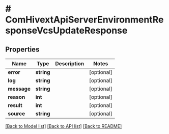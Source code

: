# # ComHivextApiServerEnvironmentResponseVcsUpdateResponse

## Properties

Name | Type | Description | Notes
------------ | ------------- | ------------- | -------------
**error** | **string** |  | [optional]
**log** | **string** |  | [optional]
**message** | **string** |  | [optional]
**reason** | **int** |  | [optional]
**result** | **int** |  | [optional]
**source** | **string** |  | [optional]

[[Back to Model list]](../../README.md#models) [[Back to API list]](../../README.md#endpoints) [[Back to README]](../../README.md)
